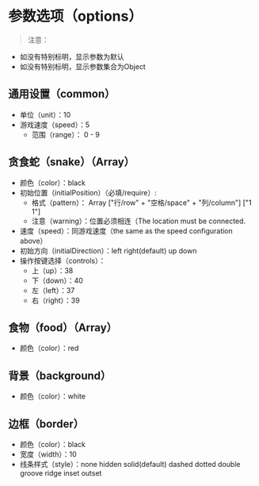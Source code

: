 # 参数选项（options）
> 注意：
- 如没有特别标明，显示参数为默认
- 如没有特别标明，显示参数集合为Object
## 通用设置（common）
- 单位（unit）：10
- 游戏速度（speed）：5
  - 范围（range）： 0 - 9
## 贪食蛇（snake）（Array）
- 颜色（color）：black
- 初始位置（initialPosition）（必填/require）: 
	- 格式（pattern）： Array  ["行/row" + "空格/space" + "列/column"]  ["1 1"]
	- 注意（warning）：位置必须相连（The location must be connected.
- 速度（speed）：同游戏速度（the same as the speed configuration above）
- 初始方向（initialDirection）：left right(default) up down
- 操作按键选择（controls）：
  - 上（up）：38
  - 下（down）：40
  - 左（left）：37
  - 右（right）：39
## 食物（food）（Array）
- 颜色（color）：red
## 背景（background）
- 颜色（color）：white
## 边框（border）
- 颜色（color）：black
- 宽度（width）：10
- 线条样式（style）：none hidden solid(default) dashed dotted double groove ridge inset outset